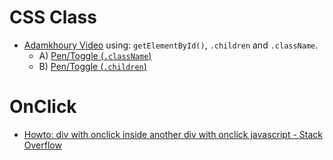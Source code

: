 # CSS Class


* [Adamkhoury Video](http://www.developphp.com/video/JavaScript/Change-CSS-Class-Style-className-Toggle-Tutorial) using: `getElementById()`, `.children` and `.className`.
	* A) [Pen/Toggle (`.className`)](https://codepen.io/anon/pen/LeMoZg)
	* B) [Pen/Toggle (`.children`)](https://codepen.io/anon/pen/ppqmeP)
	
# OnClick

* [Howto: div with onclick inside another div with onclick javascript - Stack Overflow](https://stackoverflow.com/questions/2385113/howto-div-with-onclick-inside-another-div-with-onclick-javascript)

